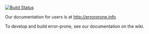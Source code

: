 [![Build Status](https://travis-ci.org/google/error-prone.svg?branch=master)](https://travis-ci.org/google/error-prone)

Our documentation for users is at http://errorprone.info

To develop and build error-prone, see our documentation on the wiki.
